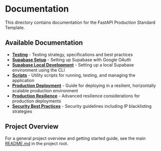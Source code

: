 # Documentation

This directory contains documentation for the FastAPI Production Standard Template.

## Available Documentation

- [**Testing**](./testing.md) - Testing strategy, specifications and best practices
- [**Supabase Setup**](./supabase-setup.md) - Setting up Supabase with Google OAuth
- [**Supabase Local Development**](./supabase-local-dev.md) - Setting up a local Supabase environment using the CLI
- [**Scripts**](./scripts.md) - Utility scripts for running, testing, and managing the application
- [**Production Deployment**](./production-deployment.md) - Guide for deploying in a resilient, horizontally scalable production environment
- [**Production Resilience**](./production-resilience.md) - Advanced resilience considerations for production deployments
- [**Security Best Practices**](./security-best-practices.md) - Security guidelines including IP blacklisting strategies

## Project Overview

For a general project overview and getting started guide, see the main [README.md](../README.md) in the project root.
